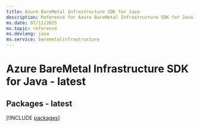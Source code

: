 ```yaml
---
title: Azure BareMetal Infrastructure SDK for Java
description: Reference for Azure BareMetal Infrastructure SDK for Java
ms.date: 07/11/2025
ms.topic: reference
ms.devlang: java
ms.service: baremetalinfrastructure
---
```

# Azure BareMetal Infrastructure SDK for Java - latest
## Packages - latest
[!INCLUDE [packages](baremetal-infrastructure-index.md)]